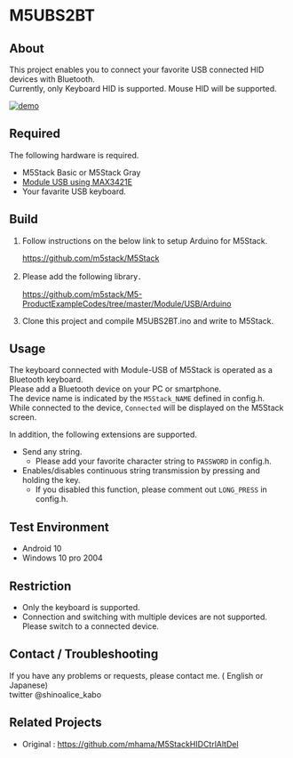 # M5UBS2BT

## About
This project enables you to connect your favorite USB connected HID devices with Bluetooth.\
Currently, only Keyboard HID is supported. Mouse HID will be supported.

[![demo](https://pbs.twimg.com/ext_tw_video_thumb/1263056500295008256/pu/img/HI9dPeKaTurj9ydT?format=jpg&name=small)](https://twitter.com/shinoalice_kabo/status/1263056543794130944)

## Required
The following hardware is required.
* M5Stack Basic or M5Stack Gray
* [Module USB using MAX3421E](https://docs.m5stack.com/#/en/module/usb)
* Your favarite USB keyboard.

## Build
1. Follow instructions on the below link to setup Arduino for M5Stack.

    https://github.com/m5stack/M5Stack

2. Please add the following library．

    https://github.com/m5stack/M5-ProductExampleCodes/tree/master/Module/USB/Arduino

3. Clone this project and compile M5UBS2BT.ino and write to M5Stack. 

## Usage
The keyboard connected with Module-USB of M5Stack is operated as a Bluetooth keyboard.\
Please add a Bluetooth device on your PC or smartphone.\
The device name is indicated by the `M5Stack_NAME` defined in config.h.\
While connected to the device, `Connected` will be displayed on the M5Stack screen.

In addition, the following extensions are supported.

* Send any string.
    * Please add your favorite character string to `PASSWORD` in config.h.
* Enables/disables continuous string transmission by pressing and holding the key.
    * If you disabled this function, please comment out `LONG_PRESS` in config.h.

## Test Environment

* Android 10
* Windows 10 pro 2004

## Restriction

* Only the keyboard is supported.
* Connection and switching with multiple devices are not supported. Please switch to a connected device.

## Contact / Troubleshooting

If you have any problems or requests, please contact me. ( English or Japanese)\
twitter @shinoalice_kabo

## Related Projects

* Original : https://github.com/mhama/M5StackHIDCtrlAltDel